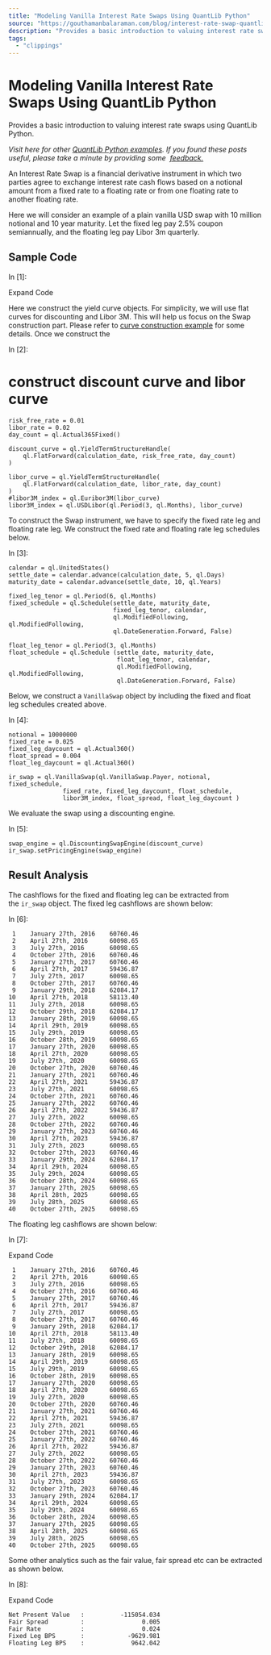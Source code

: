```yaml
---
title: "Modeling Vanilla Interest Rate Swaps Using QuantLib Python"
source: "https://gouthamanbalaraman.com/blog/interest-rate-swap-quantlib-python.html"
description: "Provides a basic introduction to valuing interest rate swaps using QuantLib Python."
tags:
  - "clippings"
---
```

# Modeling Vanilla Interest Rate Swaps Using QuantLib Python

Provides a basic introduction to valuing interest rate swaps using QuantLib Python.

  
_Visit here for other [QuantLib Python examples](http://gouthamanbalaraman.com/blog/quantlib-python-tutorials-with-examples.html). If you found these posts useful, please take a minute by providing some  [feedback.](https://docs.google.com/forms/d/e/1FAIpQLSdFdJ768HKmIyJmaVRHBUJNY5NyQl6vr0GZvSkx-bUfIloNZA/viewform)_  
  

An Interest Rate Swap is a financial derivative instrument in which two parties agree to exchange interest rate cash flows based on a notional amount from a fixed rate to a floating rate or from one floating rate to another floating rate. 

Here we will consider an example of a plain vanilla USD swap with 10 million notional and 10 year maturity. Let the fixed leg pay 2.5% coupon semiannually, and the floating leg pay Libor 3m quarterly. 

## Sample Code

In [1]:

Expand Code

Here we construct the yield curve objects. For simplicity, we will use flat curves for discounting and Libor 3M. This will help us focus on the Swap construction part. Please refer to [curve construction example](http://gouthamanbalaraman.com/blog/quantlib-term-structure-bootstrap-yield-curve.html) for some details. Once we construct the 

In [2]:

# construct discount curve and libor curve

```
risk_free_rate = 0.01
libor_rate = 0.02
day_count = ql.Actual365Fixed()

discount_curve = ql.YieldTermStructureHandle(
    ql.FlatForward(calculation_date, risk_free_rate, day_count)
)

libor_curve = ql.YieldTermStructureHandle(
    ql.FlatForward(calculation_date, libor_rate, day_count)
)
#libor3M_index = ql.Euribor3M(libor_curve)  
libor3M_index = ql.USDLibor(ql.Period(3, ql.Months), libor_curve)
```

To construct the Swap instrument, we have to specify the fixed rate leg and floating rate leg. We construct the fixed rate and floating rate leg schedules below.

In [3]:

```
calendar = ql.UnitedStates()
settle_date = calendar.advance(calculation_date, 5, ql.Days)
maturity_date = calendar.advance(settle_date, 10, ql.Years)

fixed_leg_tenor = ql.Period(6, ql.Months)
fixed_schedule = ql.Schedule(settle_date, maturity_date, 
                             fixed_leg_tenor, calendar,
                             ql.ModifiedFollowing, ql.ModifiedFollowing,
                             ql.DateGeneration.Forward, False)

float_leg_tenor = ql.Period(3, ql.Months)
float_schedule = ql.Schedule (settle_date, maturity_date, 
                              float_leg_tenor, calendar,
                              ql.ModifiedFollowing, ql.ModifiedFollowing,
                              ql.DateGeneration.Forward, False)
```
Below, we construct a `VanillaSwap` object by including the fixed and float leg schedules created above.

In [4]:
```
notional = 10000000
fixed_rate = 0.025
fixed_leg_daycount = ql.Actual360()
float_spread = 0.004
float_leg_daycount = ql.Actual360()

ir_swap = ql.VanillaSwap(ql.VanillaSwap.Payer, notional, fixed_schedule, 
               fixed_rate, fixed_leg_daycount, float_schedule,
               libor3M_index, float_spread, float_leg_daycount )
```
We evaluate the swap using a discounting engine.

In [5]:
```
swap_engine = ql.DiscountingSwapEngine(discount_curve)
ir_swap.setPricingEngine(swap_engine)
```
## Result Analysis

The cashflows for the fixed and floating leg can be extracted from the `ir_swap` object. The fixed leg cashflows are shown below:

In [6]:
```
 1    January 27th, 2016    60760.46
 2    April 27th, 2016      60098.65
 3    July 27th, 2016       60098.65
 4    October 27th, 2016    60760.46
 5    January 27th, 2017    60760.46
 6    April 27th, 2017      59436.87
 7    July 27th, 2017       60098.65
 8    October 27th, 2017    60760.46
 9    January 29th, 2018    62084.17
10    April 27th, 2018      58113.40
11    July 27th, 2018       60098.65
12    October 29th, 2018    62084.17
13    January 28th, 2019    60098.65
14    April 29th, 2019      60098.65
15    July 29th, 2019       60098.65
16    October 28th, 2019    60098.65
17    January 27th, 2020    60098.65
18    April 27th, 2020      60098.65
19    July 27th, 2020       60098.65
20    October 27th, 2020    60760.46
21    January 27th, 2021    60760.46
22    April 27th, 2021      59436.87
23    July 27th, 2021       60098.65
24    October 27th, 2021    60760.46
25    January 27th, 2022    60760.46
26    April 27th, 2022      59436.87
27    July 27th, 2022       60098.65
28    October 27th, 2022    60760.46
29    January 27th, 2023    60760.46
30    April 27th, 2023      59436.87
31    July 27th, 2023       60098.65
32    October 27th, 2023    60760.46
33    January 29th, 2024    62084.17
34    April 29th, 2024      60098.65
35    July 29th, 2024       60098.65
36    October 28th, 2024    60098.65
37    January 27th, 2025    60098.65
38    April 28th, 2025      60098.65
39    July 28th, 2025       60098.65
40    October 27th, 2025    60098.65
```

The floating leg cashflows are shown below:

In [7]:

Expand Code
```
 1    January 27th, 2016    60760.46
 2    April 27th, 2016      60098.65
 3    July 27th, 2016       60098.65
 4    October 27th, 2016    60760.46
 5    January 27th, 2017    60760.46
 6    April 27th, 2017      59436.87
 7    July 27th, 2017       60098.65
 8    October 27th, 2017    60760.46
 9    January 29th, 2018    62084.17
10    April 27th, 2018      58113.40
11    July 27th, 2018       60098.65
12    October 29th, 2018    62084.17
13    January 28th, 2019    60098.65
14    April 29th, 2019      60098.65
15    July 29th, 2019       60098.65
16    October 28th, 2019    60098.65
17    January 27th, 2020    60098.65
18    April 27th, 2020      60098.65
19    July 27th, 2020       60098.65
20    October 27th, 2020    60760.46
21    January 27th, 2021    60760.46
22    April 27th, 2021      59436.87
23    July 27th, 2021       60098.65
24    October 27th, 2021    60760.46
25    January 27th, 2022    60760.46
26    April 27th, 2022      59436.87
27    July 27th, 2022       60098.65
28    October 27th, 2022    60760.46
29    January 27th, 2023    60760.46
30    April 27th, 2023      59436.87
31    July 27th, 2023       60098.65
32    October 27th, 2023    60760.46
33    January 29th, 2024    62084.17
34    April 29th, 2024      60098.65
35    July 29th, 2024       60098.65
36    October 28th, 2024    60098.65
37    January 27th, 2025    60098.65
38    April 28th, 2025      60098.65
39    July 28th, 2025       60098.65
40    October 27th, 2025    60098.65
```
Some other analytics such as the fair value, fair spread etc can be extracted as shown below.

In [8]:

Expand Code

```
Net Present Value   :          -115054.034
Fair Spread         :                0.005
Fair Rate           :                0.024
Fixed Leg BPS       :            -9629.981
Floating Leg BPS    :             9642.042
```